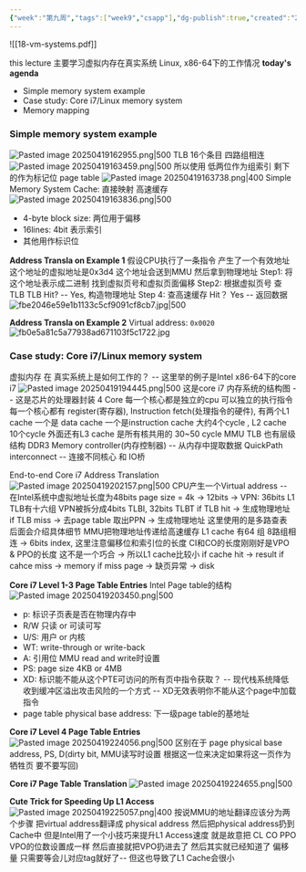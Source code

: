 ```yaml
---
{"week":"第九周","tags":["week9","csapp"],"dg-publish":true,"created":"2025-04-11T15:39:13.488+08:00","updated":"2025-04-27T16:38:05.315+08:00","permalink":"/CSAPP Computer-System-A-Program-Perspective/Lecture 18 Virtual Memory：Systems/","dgPassFrontmatter":true,"noteIcon":""}
---
```



![[18-vm-systems.pdf]]

this lecture 主要学习虚拟内存在真实系统 Linux, x86-64下的工作情况
**today's agenda**
- Simple memory system example 
- Case study: Core i7/Linux memory system
- Memory mapping

### Simple memory system example
![Pasted image 20250419162955.png|500](/img/user/accessory/Pasted%20image%2020250419162955.png)
TLB 16个条目 四路组相连
![Pasted image 20250419163459.png|500](/img/user/accessory/Pasted%20image%2020250419163459.png)
所以使用 低两位作为组索引 剩下的作为标记位
page table
![Pasted image 20250419163738.png|400](/img/user/accessory/Pasted%20image%2020250419163738.png)
Simple Memory System Cache: 直接映射 高速缓存
![Pasted image 20250419163836.png|500](/img/user/accessory/Pasted%20image%2020250419163836.png)
- 4-byte block size: 两位用于偏移
- 16lines: 4bit 表示索引
- 其他用作标识位

**Address Transla on Example 1**
假设CPU执行了一条指令 产生了一个有效地址  这个地址的虚拟地址是0x3d4 这个地址会送到MMU 然后拿到物理地址
Step1: 将这个地址表示成二进制 找到虚拟页号和虚拟页面偏移
Step2: 根据虚拟页号 查TLB
TLB Hit? -- Yes, 构造物理地址
Step 4: 查高速缓存
Hit？ Yes -- 返回数据
![fbe2046e59e1b1133c5cf9091cf8cb7.jpg|500](/img/user/accessory/fbe2046e59e1b1133c5cf9091cf8cb7.jpg)


**Address Transla on Example 2**
Virtual address: `0x0020`
![fb0e5a81c5a77938ad671103f5c1722.jpg](/img/user/accessory/fb0e5a81c5a77938ad671103f5c1722.jpg)

### Case study: Core i7/Linux memory system
虚拟内存 在 真实系统上是如何工作的？ -- 这里举的例子是Intel x86-64下的core i7
![Pasted image 20250419194445.png|500](/img/user/accessory/Pasted%20image%2020250419194445.png)
这是core i7 内存系统的结构图 -- 这是芯片的处理器封装
4 Core 每一个核心都是独立的cpu 可以独立的执行指令
每一个核心都有 register(寄存器), Instruction fetch(处理指令的硬件), 有两个L1 cache 一个是 data cache 一个是instruction cache 大约4个cycle , L2 cache 10个cycle
外面还有L3 cache 是所有核共用的 30~50 cycle
MMU TLB 也有层级结构
DDR3 Memory controller(内存控制器) -- 从内存中提取数据
QuickPath interconnect -- 连接不同核心 和 IO桥

End-to-end Core i7 Address Translation
![Pasted image 20250419202157.png|500](/img/user/accessory/Pasted%20image%2020250419202157.png)
CPU产生一个Virtual address -- 在Intel系统中虚拟地址长度为48bits
page size = 4k -> 12bits -> VPN: 36bits
L1 TLB有十六组  VPN被拆分成4bits TLBI, 32bits TLBT
if TLB hit -> 生成物理地址
if TLB miss -> 去page table 取出PPN -> 生成物理地址 这里使用的是多路查表 后面会介绍具体细节
MMU把物理地址传递给高速缓存
L1 cache 有64 组 8路组相连 -> 6bits index,  这里注意偏移位和索引位的长度 CI和CO的长度刚刚好是VPO & PPO的长度 这不是一个巧合 -> 所以L1 cache比较小
if cache hit -> result
if cahce miss -> memory
if miss page -> 缺页异常 -> disk

**Core i7 Level 1-3 Page Table Entries**
Intel Page table的结构
![Pasted image 20250419203450.png|500](/img/user/accessory/Pasted%20image%2020250419203450.png)
- p: 标识子页表是否在物理内存中
- R/W 只读 or 可读可写
- U/S: 用户 or 内核
- WT: write-through or write-back
- A: 引用位 MMU read and write时设置
- PS: page size 4KB or 4MB
- XD: 标识能不能从这个PTE可访问的所有页中指令获取？ -- 现代栈系统降低收到缓冲区溢出攻击风险的一个方式 -- XD无效表明你不能从这个page中加载指令
- page table physical base address: 下一级page table的基地址

**Core i7 Level 4 Page Table Entries**
![Pasted image 20250419224056.png|500](/img/user/accessory/Pasted%20image%2020250419224056.png)
区别在于 page physical base address, PS, D(dirty bit, MMU读写时设置 根据这一位来决定如果将这一页作为牺牲页 要不要写回)

**Core i7 Page Table Translation**
![Pasted image 20250419224655.png|500](/img/user/accessory/Pasted%20image%2020250419224655.png)

**Cute Trick for Speeding Up L1 Access**
![Pasted image 20250419225057.png|400](/img/user/accessory/Pasted%20image%2020250419225057.png)
按说MMU的地址翻译应该分为两个步骤 把virtual address翻译成 physical address 然后把physical address扔到Cache中
但是Intel用了一个小技巧来提升L1 Access速度  就是故意把 CL CO PPO VPO的位数设置成一样 然后直接就把VPO扔进去了 然后其实就已经知道了 偏移量 只需要等会儿对应tag就好了-- 但这也导致了L1 Cache会很小

